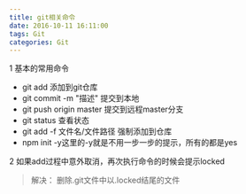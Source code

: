 ```yaml
---
title: git相关命令
date: 2016-10-11 16:11:00
tags: Git
categories: Git
---
```


1 基本的常用命令
- git add 添加到git仓库
- git commit -m "描述" 提交到本地
- git push origin master 提交到远程master分支
- git status 查看状态
- git add -f 文件名/文件路径 强制添加到仓库
- npm init -y这里的-y就是不用一步一步的提示，所有的都是yes

2 如果add过程中意外取消，再次执行命令的时候会提示locked

> 解决： 删除.git文件中以.locked结尾的文件

